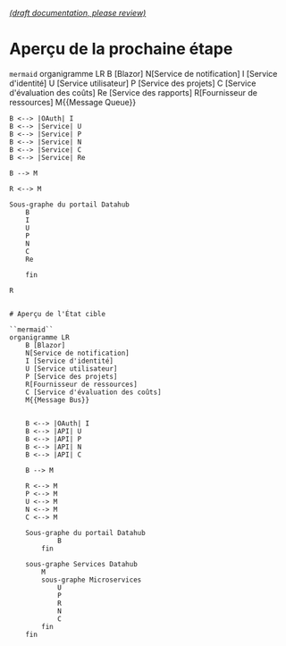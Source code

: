 [_metadata_: remarks]:- "Automatically translated with DeepL. From: /DeveloperGuide/Architecture/Microservice_Architecture.md"

[_(draft documentation, please review)_](/DeveloperGuide/Architecture/Microservice_Architecture.md)

# Aperçu de la prochaine étape

``mermaid``
organigramme LR
    B [Blazor]
    N[Service de notification]
    I [Service d'identité]
    U [Service utilisateur]
    P [Service des projets]
    C [Service d'évaluation des coûts]
    Re [Service des rapports]
    R[Fournisseur de ressources]
    M{{Message Queue}}


    B <--> |OAuth| I
    B <--> |Service| U
    B <--> |Service| P
    B <--> |Service| N
    B <--> |Service| C
    B <--> |Service| Re

    B --> M

    R <--> M

    Sous-graphe du portail Datahub
        B
        I
        U
        P
        N
        C
        Re

        fin

    R

```

# Aperçu de l'État cible

``mermaid``
organigramme LR
    B [Blazor]
    N[Service de notification]
    I [Service d'identité]
    U [Service utilisateur]
    P [Service des projets]
    R[Fournisseur de ressources]
    C [Service d'évaluation des coûts]
    M{{Message Bus}}


    B <--> |OAuth| I
    B <--> |API| U
    B <--> |API| P
    B <--> |API| N
    B <--> |API| C

    B --> M

    R <--> M
    P <--> M
    U <--> M
    N <--> M
    C <--> M

    Sous-graphe du portail Datahub
            B
        fin

    sous-graphe Services Datahub
        M
        sous-graphe Microservices
            U
            P
            R
            N
            C
        fin
    fin

```
